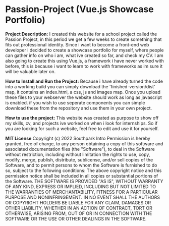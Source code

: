# Passion-Project (Vue.js Showcase Portfolio)
**Project Description:**
I created this website for a school project called the Passion Project, in this period we get a few weeks to create something that fits out professional identity.
Since i want to become a front-end web developer i decided to create a showcase portfolio for myself, where people can gather info on who i am, what ive created so far, and check my CV. I am also going to create this using Vue.js, a framework i have never worked with before, this is because i want to learn to work with frameworks as im sure it will be valuable later on.

**How to Install and Run the Project:**
Because i have already turned the code into a working build you can simply download the 'finished-version/dist' map, it contains an index.html, a css, js and images map. Once you upload these files to your webserver the website should work as long as javascript is enabled. if you wish to use seperate components you can simple download these from the repository and use them in your own project.

**How to use the project:**
This website was created as purpose to show off my skills, cv, and projects ive worked on when i look for internships. So if you are looking for such a website, feel free to edit and use it for yourself.

**MIT License**
Copyright (c) 2022 Southpark Intro
Permission is hereby granted, free of charge, to any person obtaining a copy
of this software and associated documentation files (the "Software"), to deal
in the Software without restriction, including without limitation the rights
to use, copy, modify, merge, publish, distribute, sublicense, and/or sell
copies of the Software, and to permit persons to whom the Software is
furnished to do so, subject to the following conditions:
The above copyright notice and this permission notice shall be included in all
copies or substantial portions of the Software.
THE SOFTWARE IS PROVIDED "AS IS", WITHOUT WARRANTY OF ANY KIND, EXPRESS OR
IMPLIED, INCLUDING BUT NOT LIMITED TO THE WARRANTIES OF MERCHANTABILITY,
FITNESS FOR A PARTICULAR PURPOSE AND NONINFRINGEMENT. IN NO EVENT SHALL THE
AUTHORS OR COPYRIGHT HOLDERS BE LIABLE FOR ANY CLAIM, DAMAGES OR OTHER
LIABILITY, WHETHER IN AN ACTION OF CONTRACT, TORT OR OTHERWISE, ARISING FROM,
OUT OF OR IN CONNECTION WITH THE SOFTWARE OR THE USE OR OTHER DEALINGS IN THE
SOFTWARE.
